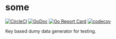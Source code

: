 # some

[![CircleCI](https://circleci.com/gh/morikuni/some/tree/master.svg?style=svg)](https://circleci.com/gh/morikuni/some/tree/master)
[![GoDoc](https://godoc.org/github.com/morikuni/some?status.svg)](https://godoc.org/github.com/morikuni/some)
[![Go Report Card](https://goreportcard.com/badge/github.com/morikuni/some)](https://goreportcard.com/report/github.com/morikuni/some)
[![codecov](https://codecov.io/gh/morikuni/some/branch/master/graph/badge.svg)](https://codecov.io/gh/morikuni/some)

Key based dumy data generator for testing.
